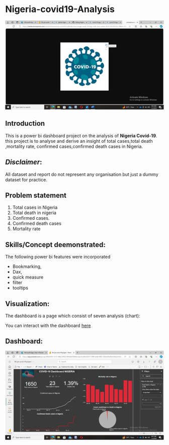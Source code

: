 # Nigeria-covid19-Analysis

![](https://github.com/Abutujj/Nigeria-covid19-project/blob/main/covid-19%20image.png)

## Introduction
This is a power bi dashboard project on the analysis of  **Nigeria Covid-19**.
this project is to analyse and derive an insight of total cases,total death ,mortality rate,
confirmed cases,confirmed death cases in Nigeria.

## **_Disclaimer_**:
All dataset and report do not represent any organisation but just a dummy 
dataset for practice.

## Problem statement
1. Total cases in Nigeria
2. Total death in nigeria
3. Confirmed cases.
4. Confirmed death cases
5. Mortality rate

## Skills/Concept deemonstrated:
The following power bi features were incorporated
- Bookmarking,
- Dax,
- quick measure
- filter
- tooltips

## Visualization:
The dashboard is a page which consist of seven analysis (chart):

You can interact with the dashboard [here](https://app.powerbi.com/groups/f8ee5491-3113-486d-995d-9956b4330d8e/reports/8b2b5017-58f8-4c66-9881-30dee85af0e0/ReportSection42db3c6c16d2db6bc2b0?experience=power-bi)

## Dashboard:
![](https://github.com/Abutujj/Nigeria-covid19-project/blob/main/Nigeria%20covid19%20dasbord.png)


  




